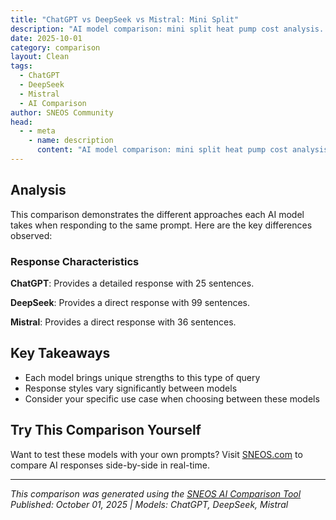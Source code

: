 ```yaml
---
title: "ChatGPT vs DeepSeek vs Mistral: Mini Split"
description: "AI model comparison: mini split heat pump cost analysis..."
date: 2025-10-01
category: comparison
layout: Clean
tags:
  - ChatGPT
  - DeepSeek
  - Mistral
  - AI Comparison
author: SNEOS Community
head:
  - - meta
    - name: description
      content: "AI model comparison: mini split heat pump cost analysis..."
---
```


<ChatComparison
  title="ChatGPT vs DeepSeek vs Mistral: Mini Split"
  prompt="mini split heat pump cost analysis"
  :responses='{
    "ChatGPT": "Certainly! Here\u0027s a detailed cost analysis for a mini-split heat pump system, covering initial costs, operating costs, and potential savings.\n\n---\n\n## Mini Split Heat Pump Cost Analysis\n\n### 1. Initial Costs\n\n**a. Equipment Cost**  \n- Single-zone mini split systems: $700 - $2,000 per unit  \n- Multi-zone systems (serving multiple rooms): $1,500 - $5,000\u002B  \n\n**b. Installation Cost**  \n- Professional installation typically ranges from $500 to $2,500 depending on:  \n  - Number of zones/units  \n  - Complexity of installation (distance between indoor and outdoor units)  \n  - Electrical work required  \n\n**c. Additional Costs**  \n- Electrical upgrades (if needed): $300 - $1,500  \n- Permits and inspections: $100 - $300  \n\n**Estimated Total Upfront Cost:**  \n- Single-zone: $1,200 - $4,000  \n- Multi-zone: $3,000 - $8,000\u002B\n\n---\n\n### 2. Operating Costs\n\n**a. Electricity Usage**  \n- Mini splits typically use 600 to 1,500 watts while running  \n- Average usage per year depends on climate and heating/cooling needs  \n\n**Example Calculation:**  \n- Assume a 1,200 watt (1.2 kW) mini split running 6 hours/day, 150 days/year for heating:  \n  Energy used = 1.2 kW \u00D7 6 hours/day \u00D7 150 days = 1,080 kWh/year  \n- Average US electricity rate = $0.13/kWh  \n- Annual electricity cost = 1,080 kWh \u00D7 $0.13 = **$140.40/year**\n\n---\n\n### 3. Comparison to Other Systems\n\n| System Type         | Typical Installation Cost | Annual Operating Cost | Efficiency (COP/HSPF)           |\n|---------------------|--------------------------|----------------------|-------------------------------|\n| Mini Split Heat Pump| $1,200 - $8,000\u002B          | $140 - $300          | COP 3.0 - 5.0 / HSPF 9-12     |\n| Central AC\u002BFurnace  | $5,000 - $10,000          | $400\u002B                | Furnace efficiency ~80-95%     |\n| Window AC \u002B Electric Heater | \u003C$1,000              | $400\u002B                | Low overall efficiency         |\n\n---\n\n### 4. Potential Savings\n\n- Mini splits are very energy efficient in moderate climates, especially for heating compared to electric resistance or baseboard heating.  \n- They provide both heating and cooling, potentially replacing multiple systems.  \n- Possible rebates or tax incentives may reduce upfront costs (check local programs).  \n- Lower maintenance costs compared to traditional HVAC systems.\n\n---\n\n### 5. Summary\n\n| Factor               | Notes                                             |\n|----------------------|--------------------------------------------------|\n| Initial Cost         | Moderate, varies by zones and complexity          |\n| Operating Cost       | Low compared to electric heating and less than fossil fuel heating in some regions |\n| Efficiency           | Very high, can save 30-50% on heating/cooling bills |\n| Lifespan             | 12-15 years with proper maintenance               |\n| Ideal For            | Homes without ductwork, room additions, or zoned temperature control |\n\n---\n\nIf you\u0027d like, I can help you estimate the cost for your specific situation (e.g., number of rooms, location), just provide more details!",
    "DeepSeek": "Of course. Here is a comprehensive cost analysis for a mini-split heat pump, breaking down the initial investment, long-term savings, and key factors that influence the final price.\n\n### Executive Summary: The Big Picture\n\nA mini-split system is a significant upfront investment, but it offers exceptional energy efficiency for both heating and cooling. The primary value proposition is **long-term savings on your energy bills**, especially if you are replacing inefficient electric resistance heat (like baseboard heaters) or an old, failing system.\n\n---\n\n### Part 1: Initial Installation Cost Breakdown\n\nThe total cost is a combination of equipment and labor. Prices vary dramatically by region, home layout, and system complexity.\n\n#### A. Equipment Cost (The Unit Itself)\n\nThis depends on the system type and capacity (measured in BTUs).\n\n| System Type \u0026 Capacity | Typical BTU Range | Average Equipment Cost (Only) | Best For |\n| :--- | :--- | :--- | :--- |\n| **Single-Zone** (One Indoor Unit) | 9,000 - 12,000 BTU | **$1,000 - $2,500** | Single room, apartment, office, small addition. |\n| **Single-Zone** (One Indoor Unit) | 18,000 - 24,000 BTU | **$1,500 - $3,500** | Large living area, open-concept floor plan. |\n| **Multi-Zone** (2-5 Indoor Units) | 18,000 - 48,000 BTU | **$2,500 - $7,000\u002B** | Whole-home comfort, multiple bedrooms, multi-story homes. |\n\n**Key Equipment Factors:**\n*   **BTUs:** Correct sizing is critical. An undersized unit will struggle, and an oversized unit will short-cycle, reducing efficiency and comfort.\n*   **Efficiency Ratings:** Higher efficiency costs more upfront but saves significantly on bills.\n    *   **SEER2 (Cooling):** Look for 18\u002B for excellent efficiency.\n    *   **HSPF2 (Heating):** Look for 9.0\u002B for excellent efficiency.\n*   **Brand:** Premium brands (e.g., Mitsubishi, Daikin, Fujitsu) cost more than value brands (e.g., MRCOOL DIY, Pioneer). Premium brands often offer better reliability, performance in extreme cold, and warranties.\n\n#### B. Installation Cost\n\nInstallation is complex and typically accounts for **30% - 50%** of the total project cost.\n\n| Installation Factor | Typical Cost Range | Notes |\n| :--- | :--- | :--- |\n| **Basic Labor \u0026 Materials** | **$1,000 - $3,000** | Includes mounting, line-set running, electrical work, vacuuming, and commissioning. This is for a straightforward, single-zone install. |\n| **Complex Labor** | **\u002B$500 - $3,000\u002B** | Added cost for multi-zone systems, long line-set runs, difficult attic/crawlspace access, new electrical circuit, or concrete wall drilling. |\n| **Permits \u0026 Inspections** | **$100 - $500** | Often required by local building codes. Your contractor should handle this. |\n\n#### C. Total Installed Cost Ranges\n\n| System Type | Low-End | Average | High-End |\n| :--- | :--- | :--- | :--- |\n| **Single-Zone (12k BTU)** | $2,500 | $3,500 - $5,000 | $7,000\u002B |\n| **Single-Zone (24k BTU)** | $3,500 | $4,500 - $6,500 | $8,500\u002B |\n| **Multi-Zone (e.g., 3 Heads)** | $5,000 | $8,000 - $15,000 | $20,000\u002B |\n\n---\n\n### Part 2: Long-Term Operating Costs \u0026 Savings Analysis\n\nThis is where mini-splits shine, especially as a heating source.\n\n#### A. Energy Efficiency Explained\n\nMini-splits don\u0027t *create* heat; they *move* it. This process is 2-4 times more efficient than generating heat.\n\n*   **COP (Coefficient of Performance):** A COP of 3.5 means for every 1 unit of electricity used, 3.5 units of heat are produced.\n*   **Comparison to Common Systems:**\n    *   **Electric Furnace/Baseboard:** COP of 1.0. **100% efficient.**\n    *   **Natural Gas Furnace:** 80%-95% AFUE efficient.\n    *   **Mini-Split Heat Pump:** **200% - 400%\u002B efficient (COP of 2-4\u002B).**\n\n#### B. Potential Monthly/Annual Savings\n\n**Scenario: You are replacing electric baseboard heat.**\n*   **Assumptions:** You spend $2,400/year on electric heat. Your new mini-split has an average seasonal COP of 3.0 (300% efficient).\n*   **Savings Calculation:** You could reduce your heating costs by approximately **2/3**.\n*   **New Estimated Cost:** $2,400 / 3 = **$800/year.**\n*   **Annual Savings:** **$1,600.**\n\n**Scenario: You are replacing an old, inefficient central AC and gas furnace.**\n*   Savings are less dramatic but still significant, primarily on the cooling side and during milder spring/fall months when the heat pump is more efficient than firing up the furnace.\n\n**Payback Period:** Using the scenario above with a $6,000 installation cost:\n*   **$6,000 / $1,600 annual savings = 3.75 years.**\n*   This is an excellent payback period. In reality, it can range from **3-8 years** depending on your local climate, energy rates, and what you\u0027re replacing.\n\n---\n\n### Part 3: Key Factors That Influence Your Specific Cost\n\n1.  **Existing System:** The savings are highest when replacing expensive electric or propane/oil heat.\n2.  **Home Size \u0026 Layout:** A small, well-insulated home needs a smaller, cheaper system. A large, drafty home with multiple zones needs a larger, more expensive one.\n3.  **Climate:** In very cold climates (below freezing for extended periods), you may need a more expensive **hyper-heat** or **cold-climate** model that maintains efficiency down to -13\u00B0F (-25\u00B0C). Standard models lose efficiency below ~15\u00B0F (-9\u00B0C).\n4.  **Number of Zones:** Each additional indoor head adds $1,000 - $4,000 to the total cost.\n5.  **Labor Rates:** HVAC contractor rates vary by region. Get multiple quotes.\n\n---\n\n### Part 4: Financial Incentives \u0026 Rebates\n\n**This is critical.** Incentives can reduce your net cost by 30% or more.\n\n*   **Federal Tax Credits (U.S.):** The **IRA 25C tax credit** covers **30% of the project cost, up to $2,000**, for qualified systems meeting specific efficiency tiers. This is a direct dollar-for-dollar reduction of your tax bill.\n*   **State \u0026 Local Rebates:** Many states and utilities offer rebates, sometimes up to $1,000 or more. Check the **Database of State Incentives for Renewables \u0026 Efficiency (DSIRE)**.\n*   **Manufacturer Rebates:** Many brands offer seasonal promotions and rebates.\n\n### Conclusion: Is a Mini-Split Worth It?\n\n**A mini-split heat pump is an excellent investment if:**\n\n*   You are currently using electric, propane, or oil heat.\n*   You lack central air conditioning and want an efficient cooling solution.\n*   You are adding onto your home and extending existing ductwork is impractical.\n*   You want to have zoned control over your home\u0027s temperature.\n*   You plan to stay in your home long enough to realize the long-term savings (5\u002B years).\n\n**It may not be the best choice if:**\n\n*   You have a relatively new and efficient natural gas furnace and central AC.\n*   You live in an extremely cold climate and are not installing a specialized cold-climate model.\n*   You are on a very tight budget and the upfront cost is prohibitive, even with incentives.\n\n**Final Recommendation:**\n1.  **Get 3-4 detailed quotes** from reputable, certified HVAC contractors.\n2.  **Ask for a Manual J calculation** to ensure they are properly sizing the system.\n3.  **Ask specifically about models that qualify for federal and local rebates.**\n4.  **Run the numbers** for your specific situation, comparing your current energy bills to the projected costs with the new system.\n\nThe combination of high efficiency, versatile heating/cooling, and available financial incentives makes a mini-split heat pump one of the most cost-effective home comfort upgrades available today.",
    "Mistral": "A mini-split heat pump can be a cost-effective and energy-efficient solution for heating and cooling your home. However, the cost can vary significantly based on several factors. Here\u0027s a breakdown of the costs associated with a mini-split heat pump:\n\n### Initial Costs\n1. **Unit Cost**:\n   - **Single-Zone Systems**: Typically range from $1,000 to $3,000 for the unit alone.\n   - **Multi-Zone Systems**: Can range from $2,000 to $5,000 or more, depending on the number of zones.\n\n2. **Installation Costs**:\n   - **Single-Zone Systems**: Installation can range from $500 to $2,000.\n   - **Multi-Zone Systems**: Installation can range from $1,000 to $5,000 or more, depending on the complexity and number of zones.\n\n3. **Additional Costs**:\n   - **Electrical Work**: May require additional wiring or electrical upgrades, adding $500 to $2,000.\n   - **Ductwork**: If you need to modify or install ductwork, this can add $1,000 to $5,000.\n   - **Permits**: Depending on your location, permits may be required, adding $50 to $200.\n\n### Operating Costs\n1. **Energy Efficiency**:\n   - Mini-split heat pumps are generally more energy-efficient than traditional HVAC systems, which can lead to lower operating costs.\n   - Look for units with high SEER (Seasonal Energy Efficiency Ratio) and HSPF (Heating Seasonal Performance Factor) ratings.\n\n2. **Electricity Costs**:\n   - The cost of electricity in your area will impact your operating costs.\n   - Use an energy cost calculator to estimate annual operating costs based on your local electricity rates and the efficiency of the unit.\n\n### Maintenance Costs\n1. **Routine Maintenance**:\n   - Regular maintenance, such as cleaning filters and coils, can be done by the homeowner, reducing costs.\n   - Professional maintenance visits can range from $100 to $300 per year.\n\n2. **Repairs**:\n   - Repair costs can vary widely depending on the issue. Common repairs might range from $100 to $1,000.\n\n### Long-Term Savings\n1. **Energy Savings**:\n   - Over time, the energy savings from a mini-split heat pump can offset the initial costs.\n   - Many homeowners see a return on investment within 5-10 years due to lower energy bills.\n\n2. **Rebates and Incentives**:\n   - Check for federal, state, or local rebates and incentives for energy-efficient HVAC systems. These can significantly reduce your initial costs.\n\n### Example Cost Analysis\nLet\u0027s say you\u0027re considering a single-zone mini-split heat pump for a 1,000 sq ft home:\n\n- **Unit Cost**: $2,000\n- **Installation Cost**: $1,500\n- **Electrical Work**: $500\n- **Permits**: $100\n- **Total Initial Cost**: $4,100\n\nAssuming your electricity rate is $0.12 per kWh and the unit has a SEER rating of 20, your annual operating cost might be around $300. If your old system cost $600 per year to operate, you\u0027d save $300 annually.\n\n- **Annual Savings**: $300\n- **Payback Period**: $4,100 / $300 = ~13.7 years\n\n### Conclusion\nWhile the initial costs of a mini-split heat pump can be significant, the long-term energy savings and potential rebates can make it a worthwhile investment. It\u0027s essential to consider all factors, including your specific needs, local climate, and available incentives, to make an informed decision."
  }'
  published-date="17:34"
/>

## Analysis

This comparison demonstrates the different approaches each AI model takes when responding to the same prompt. Here are the key differences observed:

### Response Characteristics

**ChatGPT**: Provides a detailed response with 25 sentences. 

**DeepSeek**: Provides a direct response with 99 sentences. 

**Mistral**: Provides a direct response with 36 sentences. 

## Key Takeaways

- Each model brings unique strengths to this type of query
- Response styles vary significantly between models
- Consider your specific use case when choosing between these models

## Try This Comparison Yourself

Want to test these models with your own prompts? Visit [SNEOS.com](https://sneos.com) to compare AI responses side-by-side in real-time.

---

*This comparison was generated using the [SNEOS AI Comparison Tool](https://sneos.com)*
*Published: October 01, 2025 | Models: ChatGPT, DeepSeek, Mistral*
